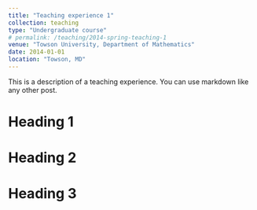```yaml
---
title: "Teaching experience 1"
collection: teaching
type: "Undergraduate course"
# permalink: /teaching/2014-spring-teaching-1
venue: "Towson University, Department of Mathematics"
date: 2014-01-01
location: "Towson, MD"
---
```


This is a description of a teaching experience. You can use markdown like any other post.

Heading 1
======

Heading 2
======

Heading 3
======

